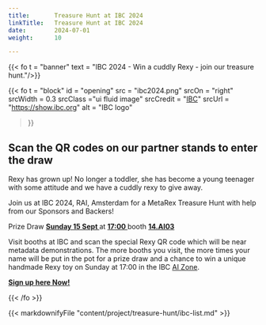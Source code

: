 ```yaml
---
title:       Treasure Hunt at IBC 2024
linkTitle:   Treasure Hunt at IBC 2024
date:        2024-07-01
weight:      10

---
```

<!-- markdownlint-disable MD001 MD034 -->
<div class="ui center aligned  segment">

{{< fo t = "banner" text = "IBC 2024 - Win a cuddly Rexy - join our treasure hunt."/>}}

{{< fo t = "block"
  id    = "opening"
  src   = "ibc2024.png"
  srcOn = "right"
  srcWidth = 0.3
  srcClass ="ui fluid image"
  srcCredit = "[IBC](https://show.ibc.org)"
  srcUrl = "https://show.ibc.org"
  alt = "IBC logo"
>}}

## Scan the QR codes on our partner stands to enter the draw

Rexy has grown up! No longer a toddler, she has become a young teenager with
some attitude and we have a cuddly rexy to give away.

Join us at IBC 2024, RAI, Amsterdam for a MetaRex Treasure Hunt with help from
our Sponsors and Backers!

<div class="ui olive centered message">
Prize Draw
<a href="https://ibc2024.mapyourshow.com/8_0/floorplan/?st=keyword&hallID=J&sv=V-NOVA&selectedBooth=14.AI03"><strong>
Sunday 15 Sept
</strong></a>
at
<a href="https://ibc2024.mapyourshow.com/8_0/floorplan/?st=keyword&hallID=J&sv=V-NOVA&selectedBooth=14.AI03"><strong>
17:00
</strong></a>
booth
<a href="https://ibc2024.mapyourshow.com/8_0/floorplan/?st=keyword&hallID=J&sv=V-NOVA&selectedBooth=14.AI03"><strong>
14.AI03
</strong></a>
</div>

Visit booths at IBC and scan the special Rexy QR code which will be near
metadata demonstrations. The more booths you visit, the more times your name
will be put in the pot for a prize draw and a chance to win a unique handmade
Rexy toy on Sunday at 17:00 in the IBC [AI Zone][rxydraw].

**[Sign up here Now!](https://auth.metarex.media/ui/registration)**

[rxydraw]: https://ibc2024.mapyourshow.com/8_0/floorplan/?st=keyword&hallID=J&sv=V-NOVA&selectedBooth=14.AI03
{{< /fo >}}

{{< markdownifyFile "content/project/treasure-hunt/ibc-list.md" >}}